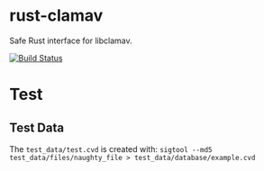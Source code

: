 # rust-clamav

Safe Rust interface for libclamav.

[![Build Status](https://travis-ci.org/iceberg-defender/rust-clamav.svg?branch=master)](https://travis-ci.org/iceberg-defender/rust-clamav)


# Test

## Test Data
The `test_data/test.cvd` is created with: `sigtool --md5 test_data/files/naughty_file > test_data/database/example.cvd`
